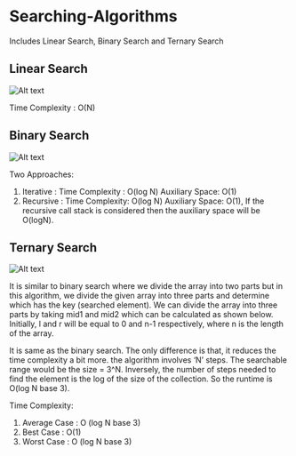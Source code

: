 # Searching-Algorithms
Includes Linear Search, Binary Search and Ternary Search


## Linear Search
![Alt text](https://i0.wp.com/thecleverprogrammer.com/wp-content/uploads/2020/09/un-35.png?resize=1024%2C471&ssl=1 "Linear Search")

Time Complexity : O(N)

## Binary Search

![Alt text](https://res.cloudinary.com/practicaldev/image/fetch/s--98coOIoF--/c_limit%2Cf_auto%2Cfl_progressive%2Cq_auto%2Cw_880/https://dev-to-uploads.s3.amazonaws.com/i/5hsod7t93v85b23rk671.png "Binary Search")

Two Approaches:

1) Iterative :
     Time Complexity : O(log N)
     Auxiliary Space: O(1)
2) Recursive :
    Time Complexity: O(log N)
    Auxiliary Space: O(1), If the recursive call stack is considered then the auxiliary space will be O(logN).

## Ternary Search    

![Alt text](https://media.geeksforgeeks.org/wp-content/uploads/ternaryS-3.png "Ternary Search")

It is similar to binary search where we divide the array into two parts but in this algorithm, we divide the given array into three parts and determine which has the key (searched element). We can divide the array into three parts by taking mid1 and mid2 which can be calculated as shown below. Initially, l and r will be equal to 0 and n-1 respectively, where n is the length of the array. 

It is same as the binary search. The only difference is that, it reduces the time complexity a bit more. the algorithm involves ‘N’ steps. The searchable range would be the size = 3^N. Inversely, the number of steps needed to find the element is the log of the size of the collection. So the runtime is O(log N base 3).

Time Complexity:

1) Average Case : O (log N base 3)
2) Best Case : O(1)
3) Worst Case : O (log N base 3)